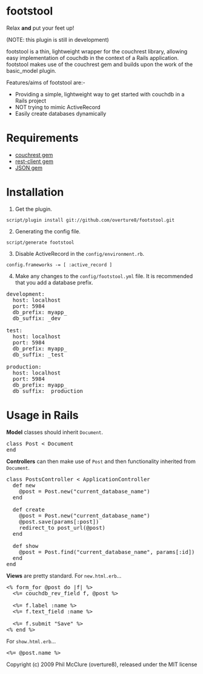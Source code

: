 footstool
=========

Relax **and** put your feet up!

(NOTE: this plugin is still in development)

footstool is a thin, lightweight wrapper for the couchrest library, allowing easy implementation of couchdb in the context of a Rails application.  footstool makes use of the couchrest gem and builds upon the work of the basic_model plugin.

Features/aims of footstool are:-

- Providing a simple, lightweight way to get started with couchdb in a Rails project
- NOT trying to mimic ActiveRecord
- Easily create databases dynamically

Requirements
============

- [couchrest gem](http://github.com/hpoydar/couchrest-rails)
- [rest-client gem](http://code.google.com/p/rest-client/)
- [JSON gem](http://flori.github.com/json/)

Installation
============

1. Get the plugin.

`script/plugin install git://github.com/overture8/footstool.git`

2. Generating the config file.

`script/generate footstool`

3. Disable ActiveRecord in the `config/environment.rb`.

`config.frameworks -= [ :active_record ]`

4. Make any changes to the `config/footstool.yml` file.  It is recommended that you add a database prefix.

<pre>
development:
  host: localhost
  port: 5984
  db_prefix: myapp_
  db_suffix: _dev
          
test:
  host: localhost
  port: 5984
  db_prefix: myapp_
  db_suffix: _test
                  
production:
  host: localhost
  port: 5984
  db_prefix: myapp_
  db_suffix: _production
</pre>

Usage in Rails
==============

**Model** classes should inherit `Document`.

<pre>
class Post < Document
end
</pre>

**Controllers** can then make use of `Post` and then functionality inherited from `Document`.

<pre>
class PostsController < ApplicationController
  def new
    @post = Post.new("current_database_name")
  end

  def create
    @post = Post.new("current_database_name")
    @post.save(params[:post])
    redirect_to post_url(@post)
  end

  def show
    @post = Post.find("current_database_name", params[:id])
  end
end
</pre>

**Views** are pretty standard.  For `new.html.erb`...

<pre>
<% form_for @post do |f| %>                                                                                                                                                                                    
  <%= couchdb_rev_field f, @post %>

  <%= f.label :name %>
  <%= f.text_field :name %>    
        
  <%= f.submit "Save" %>
<% end %>
</pre>

For `show.html.erb`...
<pre>
<%= @post.name %>
</pre>

Copyright (c) 2009 Phil McClure (overture8), released under the MIT license


